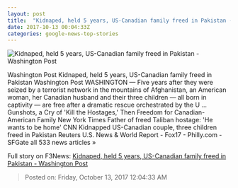 ```yaml
---
layout: post
title:  "Kidnaped, held 5 years, US-Canadian family freed in Pakistan - Washington Post"
date: 2017-10-13 00:04:33Z
categories: google-news-top-stories
---
```


![Kidnaped, held 5 years, US-Canadian family freed in Pakistan - Washington Post](https://img.washingtonpost.com/rf/image_1484w/2010-2019/Wires/Online/2017-10-12/AP/Images/APTOPIX_Afghanistan_Missing_Couple_97619.jpg-a3eba.jpg?t=20170517)

Washington Post Kidnaped, held 5 years, US-Canadian family freed in Pakistan Washington Post WASHINGTON — Five years after they were seized by a terrorist network in the mountains of Afghanistan, an American woman, her Canadian husband and their three children — all born in captivity — are free after a dramatic rescue orchestrated by the U ... Gunshots, a Cry of 'Kill the Hostages,' Then Freedom for Canadian-American Family New York Times Father of freed Taliban hostage: 'He wants to be home' CNN Kidnapped US-Canadian couple, three children freed in Pakistan Reuters U.S. News & World Report - Fox17 - Philly.com - SFGate all 533 news articles »


Full story on F3News: [Kidnaped, held 5 years, US-Canadian family freed in Pakistan - Washington Post](http://www.f3nws.com/n/phv4nG)

> Posted on: Friday, October 13, 2017 12:04:33 AM
